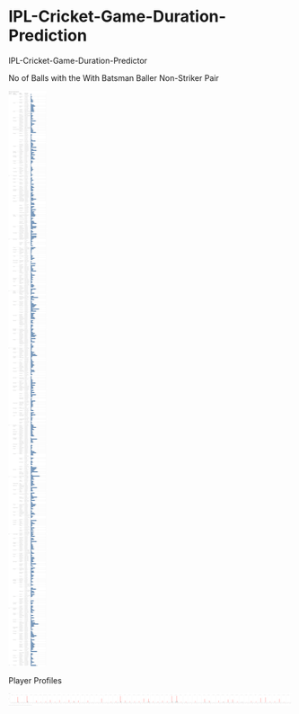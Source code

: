# IPL-Cricket-Game-Duration-Prediction
IPL-Cricket-Game-Duration-Predictor

No of Balls with the With Batsman Baller Non-Striker Pair

![Analysis 1](https://raw.githubusercontent.com/RashmiKumari21/IPL-Cricket-Game-Duration-Prediction/Rashmi/4.png?token=AKR7SO5WOL3RZOH7TIKFLLS53NRO4)

Player Profiles

![Analysis 1](https://raw.githubusercontent.com/RashmiKumari21/IPL-Cricket-Game-Duration-Prediction/Rashmi/2.png?token=AKR7SO33K74OIUNFJ72WP7K53NRXY)

